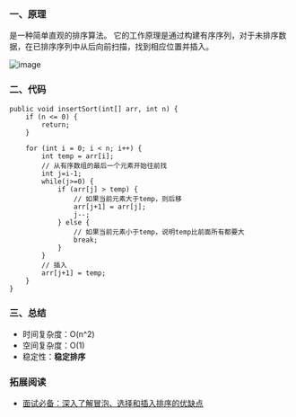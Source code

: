 ### 一、原理 ###

是一种简单直观的排序算法。 它的工作原理是通过构建有序序列，对于未排序数据，在已排序序列中从后向前扫描，找到相应位置并插入。

![image](https://imgconvert.csdnimg.cn/aHR0cHM6Ly9waWMuc3VwZXJiZWQuY24vaXRlbS81ZGE0YTUwMzQ1MTI1M2QxNzg4ZTBiYWEucG5n?x-oss-process=image/format,png)


### 二、代码 ###


```
public void insertSort(int[] arr, int n) {
	if (n <= 0) {
		return;
	}

	for (int i = 0; i < n; i++) {
		int temp = arr[i];
		// 从有序数组的最后一个元素开始往前找
		int j=i-1;
		while(j>=0) {
			if (arr[j] > temp) {
			    // 如果当前元素大于temp，则后移
				arr[j+1] = arr[j];
				j--;	
			} else {
			    // 如果当前元素小于temp，说明temp比前面所有都要大
				break;
			}
		} 
		// 插入
		arr[j+1] = temp;
	}
}

```

### 三、总结 ###

- 时间复杂度：O(n^2)
- 空间复杂度：O(1)
- 稳定性：**稳定排序**



### 拓展阅读 ###

- [面试必备：深入了解冒泡、选择和插入排序的优缺点](https://blog.csdn.net/ljcITworld/article/details/102559758)